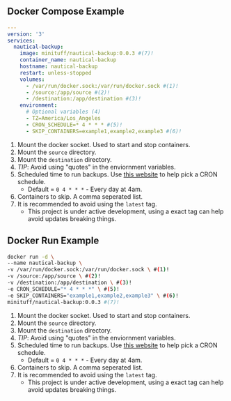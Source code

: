 
## Docker Compose Example

```yaml
---
version: '3'
services:
  nautical-backup:
    image: minituff/nautical-backup:0.0.3 #(7)!
    container_name: nautical-backup
    hostname: nautical-backup
    restart: unless-stopped
    volumes:
      - /var/run/docker.sock:/var/run/docker.sock #(1)!
      - /source:/app/source #(2)!
      - /destination:/app/destination #(3)!
    environment:
      # Optional variables (4)
      - TZ=America/Los_Angeles
      - CRON_SCHEDULE=* 4 * * * #(5)!
      - SKIP_CONTAINERS=example1,example2,example3 #(6)!
```

1. Mount the docker socket. Used to start and stop containers.
2. Mount the `source` directory.
3. Mount the `destination` directory.
4. *TIP*: Avoid using "quotes" in the enviornment variables.
5. Scheduled time to run backups. Use [this website](https://crontab.guru) to help pick a CRON schedule.
    * Default = `0 4 * * *` - Every day at 4am.
6. Containers to skip. A comma seperated list.
7. It is recommended to avoid using the `latest` tag.
    * This project is under active development, using a exact tag can help avoid updates breaking things.


## Docker Run Example

```bash
docker run -d \
--name nautical-backup \
-v /var/run/docker.sock:/var/run/docker.sock \ #(1)!
-v /source:/app/source \ #(2)!
-v /destination:/app/destination \ #(3)!
-e CRON_SCHEDULE="* 4 * * *" \ #(5)!
-e SKIP_CONTAINERS="example1,example2,example3" \ #(6)!
minituff/nautical-backup:0.0.3 #(7)!
```

1. Mount the docker socket. Used to start and stop containers.
2. Mount the `source` directory.
3. Mount the `destination` directory.
4. *TIP*: Avoid using "quotes" in the enviornment variables.
5. Scheduled time to run backups. Use [this website](https://crontab.guru) to help pick a CRON schedule.
    * Default = `0 4 * * *` - Every day at 4am.
6. Containers to skip. A comma seperated list.
7. It is recommended to avoid using the `latest` tag.
    * This project is under active development, using a exact tag can help avoid updates breaking things.

<br>
